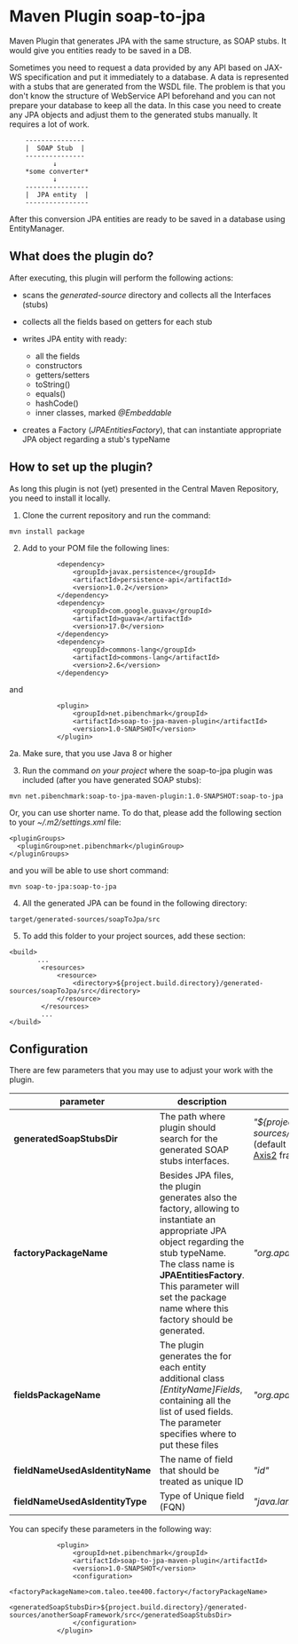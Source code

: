 Maven Plugin soap-to-jpa
===========

Maven Plugin that generates JPA with the same structure, as SOAP stubs. It would give you entities ready to be saved in a DB.

Sometimes you need to request a data provided by any API based on JAX-WS specification and put it immediately to a database. A data is represented 
with a stubs that are generated from the WSDL file. The problem is that you don't know the structure of WebService API beforehand and 
you can not prepare your database to keep all the data. In this case you need to create any JPA objects and adjust them
to the generated stubs manually. It requires a lot of work.

```
    ---------------
    |  SOAP Stub  |
    ---------------
           ↓
    *some converter*
           ↓
    ----------------
    |  JPA entity  |
    ----------------
```

After this conversion JPA entities are ready to be saved in a database using EntityManager.

What does the plugin do?
------

After executing, this plugin will perform the following actions:

* scans the *generated-source* directory and collects all the Interfaces (stubs)
* collects all the fields based on getters for each stub
* writes JPA entity with ready:

    * all the fields
    * constructors 
    * getters/setters
    * toString()
    * equals()
    * hashCode()
    * inner classes, marked *@Embeddable*
  
* creates a Factory (*JPAEntitiesFactory*), that can instantiate appropriate JPA object regarding a stub's typeName

How to set up the plugin?
-----

As long this plugin is not (yet) presented in the Central Maven Repository, you need to install it locally.

1. Clone the current repository and run the command:

 ```
 mvn install package
 ```

2. Add to your POM file the following lines:

```
            <dependency>
                <groupId>javax.persistence</groupId>
                <artifactId>persistence-api</artifactId>
                <version>1.0.2</version>
            </dependency>
            <dependency>
                <groupId>com.google.guava</groupId>
                <artifactId>guava</artifactId>
                <version>17.0</version>
            </dependency>
            <dependency>
                <groupId>commons-lang</groupId>
                <artifactId>commons-lang</artifactId>
                <version>2.6</version>
            </dependency>
```

and

``` 
            <plugin>
                <groupId>net.pibenchmark</groupId>
                <artifactId>soap-to-jpa-maven-plugin</artifactId>
                <version>1.0-SNAPSHOT</version>
            </plugin>
```

2a. Make sure, that you use Java 8 or higher

3. Run the command *on your project* where the soap-to-jpa plugin was included (after you have generated SOAP stubs):
 
 
 ```
 mvn net.pibenchmark:soap-to-jpa-maven-plugin:1.0-SNAPSHOT:soap-to-jpa
 ```
 
 Or, you can use shorter name. To do that, please add the following section to your *~/.m2/settings.xml* file:
 
 ```
 <pluginGroups>
   <pluginGroup>net.pibenchmark</pluginGroup>
 </pluginGroups>
 ```
 
 and you will be able to use short command:
 
 ```
 mvn soap-to-jpa:soap-to-jpa
 ```
 
4. All the generated JPA can be found in the following directory:
 
 ```
 target/generated-sources/soapToJpa/src
 ```
 
5. To add this folder to your project sources, add these section:
 
 ```
 <build>
        ...
         <resources>
             <resource>
                 <directory>${project.build.directory}/generated-sources/soapToJpa/src</directory>
             </resource>
         </resources>
         ...
</build>
```
 
Configuration
-----
 
There are few parameters that you may use to adjust your work with the plugin.


| parameter | description | default value |
|-----------------------------|----------------------------------------------------------------------------------------------------------------------------------------------|---------------------------------------------------------------------------------|
| **generatedSoapStubsDir**   | The path where plugin should search for the generated SOAP stubs interfaces. | *"${project.build.directory}/generated-sources/axis2/wsdl2code/src"* (default output directory for [Apache Axis2](http://axis.apache.org/axis2/java/core) framework) |
| **factoryPackageName**      | Besides JPA files, the plugin generates also the factory, allowing to instantiate an appropriate JPA object regarding the stub typeName. The class name is **JPAEntitiesFactory**. This parameter will set the package name where this factory should be generated. | *"org.apache.maven.soap.jpa.factory"* |
| **fieldsPackageName**       | The plugin generates the for each entity additional class *[EntityName]Fields*, containing all the list of used fields. The parameter specifies where to put these files                                                                                            | *"org.apache.maven.soap.jpa.fields"* |
| **fieldNameUsedAsIdentityName** | The name of field that should be treated as unique ID  | *"id"* |
| **fieldNameUsedAsIdentityType** | Type of Unique field (FQN) | *"java.lang.Long"* |

You can specify these parameters in the following way:

```
            <plugin>
                <groupId>net.pibenchmark</groupId>
                <artifactId>soap-to-jpa-maven-plugin</artifactId>
                <version>1.0-SNAPSHOT</version>
                <configuration>
                    <factoryPackageName>com.taleo.tee400.factory</factoryPackageName>
                    <generatedSoapStubsDir>${project.build.directory}/generated-sources/anotherSoapFramework/src</generatedSoapStubsDir>
                </configuration>
            </plugin>
```